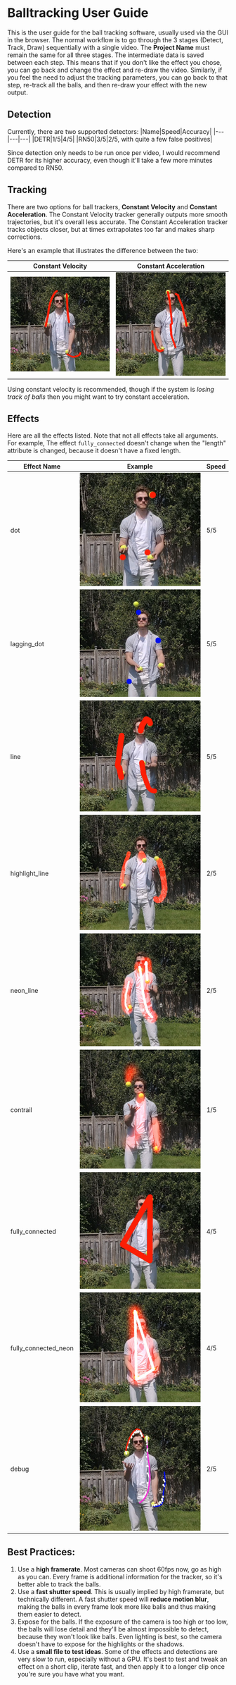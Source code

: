 # Balltracking User Guide

This is the user guide for the ball tracking software, usually used via the 
GUI in the browser. The normal workflow is to go through the 3 stages (Detect, Track, Draw) sequentially
with a single video. The __Project Name__ must remain the same for all three stages.
The intermediate data is saved between each step. This means that if you don't like the effect you chose,
you can go back and change the effect and re-draw the video. Similarly, if you feel the need to adjust
the tracking parameters, you can go back to that step, re-track all the balls, and then re-draw your effect
with the new output.

## Detection

Currently, there are two supported detectors:
|Name|Speed|Accuracy|
|---|---|---|
|DETR|1/5|4/5|
|RN50|3/5|2/5, with quite a few false positives|

Since detection only needs to be run once per video, I would recommend DETR for its
higher accuracy, even though it'll take a few more minutes compared to RN50.

## Tracking

There are two options for ball trackers, **Constant Velocity** and **Constant Acceleration**.
The Constant Velocity tracker generally outputs more smooth trajectories, but it's overall less accurate.
The Constant Acceleration tracker tracks objects closer, but at times extrapolates too far and makes sharp corrections.

Here's an example that illustrates the difference between the two:

|Constant Velocity|Constant Acceleration|
|---|---|
|![constant_vel](../img/line_constant_vel.png)|![constant_acc](../img/line_constant_acc.png)|

Using constant velocity is recommended, though if the system is _losing track of balls_
then you might want to try constant acceleration.

## Effects

Here are all the effects listed. Note that not all effects take all arguments.
For example, The effect `fully_connected` doesn't change when the "length" attribute
is changed, because it doesn't have a fixed length.

|Effect Name|Example|Speed|
|---|---|---|
|dot|![dot](../img/dot.png)|5/5|
|lagging_dot|![lagging_dot](../img/lagging_dot.png)|5/5|
|line|![line](../img/line.png)|5/5|
|highlight_line|![highlight_line](../img/highlight_line.png)|2/5|
|neon_line|![neon_line](../img/neon_line.png)|2/5|
|contrail|![contrail](../img/contrail.png)|1/5|
|fully_connected|![fully_connected](../img/fully_connected.png)|4/5|
|fully_connected_neon|![fully_connected_neon](../img/fully_connected_neon.png)|4/5|
|debug|![debug](../img/debug.png)|2/5|

## Best Practices:

1. Use a **high framerate**. Most cameras can shoot 60fps now, go as high as you can.
Every frame is additional information for the tracker, so it's better able to track the balls.
2. Use a **fast shutter speed**. This is usually implied by high framerate, but technically different.
A fast shutter speed will **reduce motion blur**, making the balls in every frame look more like balls 
and thus making them easier to detect.
3. Expose for the balls. If the exposure of the camera is too high or too low, the balls will lose detail
and they'll be almost impossible to detect, because they won't look like balls. Even lighting is best,
so the camera doesn't have to expose for the highlights or the shadows.
4. Use a **small file to test ideas**. Some of the effects and detections are very slow to run,
especially without a GPU. It's best to test and tweak an effect on a short clip, iterate fast, and then
apply it to a longer clip once you're sure you have what you want.
